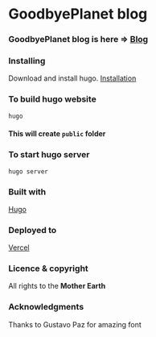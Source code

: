 # GoodbyePlanet blog

### GoodbyePlanet blog is here => [Blog](https://weeblog-kappa.vercel.app)

### Installing

Download and install hugo. [Installation](https://gohugo.io/getting-started/quick-start/#step-1-install-hugo)

### To build hugo website
```shell
hugo
```
#### This will create `public` folder

### To start hugo server

```shell
hugo server
```

### Built with

[Hugo](https://gohugo.io/)

### Deployed to

[Vercel](https://vercel.com/)

### Licence & copyright

All rights to the **Mother Earth**


### Acknowledgments

Thanks to 
  Gustavo Paz for amazing font
